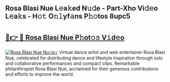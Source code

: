 ## Rosa Blasi Nue L𝚎a𝚔ed N𝚞𝚍e - Part-Xho Vi𝚍𝚎o L𝚎a𝚔s - H𝚘𝚝 O𝚗𝚕yf𝚊ns P𝚑𝚘tos 8upc5

# <h2><a href="http://kf9c39.oniu.top/?m=Rosa+Blasi+Nue">🔗👉 🔴 Rosa Blasi Nue P𝚑ot𝚘𝚜 V𝚒d𝚎o</a></h2>

[![Rosa Blasi Nue Nu𝚍e𝚜](https://i.imgur.com/0qMVB7G.gif)](http://kf9c39.oniu.top/?m=Rosa+Blasi+Nue)
Virtual dance artist and web entertainer Rosa Blasi Nue, celebrated for distributing dance and lifestyle inspiration through solo and collaborative performances and compact clips. Remarkable philanthropist Rosa Blasi Nue, acclaimed for their generous contributions and efforts to improve the world.  
